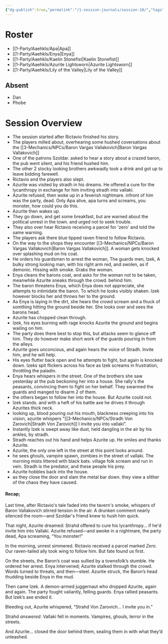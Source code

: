 ```yaml
---
{"dg-publish":true,"permalink":"/1-session-journals/session-10/","tags":["journal"]}
---
```



# Roster 
- [[1-Party/Aaehkls/Apa\|Apa]]
- [[1-Party/Aaehkls/Enya\|Enya]]
- [[1-Party/Aaehkls/Kaelin Stonefist\|Kaelin Stonefist]]
- [[1-Party/Aaehkls/Azurite Lightsworn\|Azurite Lightsworn]]
- [[1-Party/Aaehkls/Lily of the Valley\|Lily of the Valley]]


## Absent
- Dan 
- Phobe 

# Session Overview
- The session started after Rictavio finished his story. 
- The players milled about, overhearing some hushed coversations about the [[3-Mechanics/NPCs/Baron Vargas Vallakovich\|Baron Vargas Vallakovich]] 
- One of the patrons Szoldar. asked to hear a story about a crazed baron, the pub went silent, and his friend hushed him. 
- The other 2 stocky looking brothers awkwadly took a drink and got up to leave bidding farewell. 
- Rictavio and the players also slept. 
- Azurite was visited by stradh in his dreams. He offered a cure for the lycanthropy in exchange for him inviting stradh into vallaki. 
- Azurite refused, then woke up in a feverish nightmare. infront of him was the party, dead. Only Apa alive, apa turns and screams, you monster, how could you do this. 
- Azurite then wakes up. 
- They go down, and get some breakfast, but are warned about the political unrest in the town. and urged not to seek trouble.
- They also over hear Rictavio receiving a parcel for 'zero' and told the same warning. 
- The players ask there blue tipped raven friend to follow Rictavio. 
- On the way to the shops they encounter [[3-Mechanics/NPCs/Baron Vargas Vallakovich\|Baron Vargas Vallakovich]]. A woman gets knocked over splashing mud on his coat. 
- He orders his guardsmen to arrest the woman, The guards men, Izek, A bulky strong looking man, with his right arm red, and swolen, as if demonic. Hissing with smoke. Grabs the woman. 
- Enya cleans the barons coat, and asks for the woman not to be taken, meanwhile Azurite sneaks through the crowd. behind him. 
- The baron threatens Enya, which Enya does not appreciate, she attempts to intimidate the baron. To which he looks visibly shaken. Izek however blocks her and throws her to the ground. 
- As Enya is laying in the dirt, she hears the crowd scream and a thuck of somthing hitting the ground beside her. She looks over and sees the barons head. 
- Azurite has chopped clean through. 
- Izek, his eyes burning with rage knocks Azurite the ground and begins wailing on him. 
- The party does there best to stop this, but attacks seem to glance off him. They do however make short work of the guards pouring in from the alleys. 
- Azurite goes unconcious, and again hears the voice of Stradh. Invite him, and he will help. 
- His eyes flutter back open and he attempts to fight, but again is knocked down. Izeks spit flickers across his face as Izek screams in frustration, throttling the paladin. 
- Enya hears whispers in the street. One of the brothers she saw yesterday at the pub beckoning her into a house. She rally's the peasants, convincing them to fight on her behalf. They swarmed the guards and manged to disarm 2 of them. 
- the others began to follow her into the house. But Azurite could not. 
- Izek stands. and with a heft of his battle axe he drives it through Azurites thick neck. 
- looking up, blood pouring out his mouth, blackness creeping into his vision, azurite whispers "[[3-Mechanics/NPCs/Stradh Von Zarovich\|Stradh Von Zarovich]] I invite you into vallaki".
- Instantly Izek is swept away like dust, held dangling in the air by his ankles, by stradh. 
- Stradh reaches out his hand and helps Azurite up. He smiles and thanks Azurite.
- Azurite, the only one left in the street at this point looks around. 
- he sees ghouls, vampire spawn, zombies in the street of vallaki. The morning mists littered with black bats. village folk scream and run in vein. Stradh is the predator, and these people his prey. 
- Azurite hobbles back into the house. 
- as they close the door and slam the metal bar down. they view a slither of the chaos they have caused. 


#### Recap; 
Last time, after Rictavio's tale faded into the tavern's smoke, whispers of Baron Vallakovich stirred tension in the air. A drunken comment nearly silenced the room—and Szoldar's friend knew to hush him quick.

That night, Azurite dreamed: Strahd offered to cure his lycanthropy... if he'd invite him into Vallaki. Azurite refused—and awoke in a nightmare, the party dead, Apa screaming, “You monster!”

In the morning, unrest simmered. Rictavio received a parcel marked _Zero_. Our raven-tailed ally took wing to follow him. But fate found us first.

On the streets, the Baron’s coat was sullied by a townsfolk’s stumble. He ordered her arrest. Enya intervened; Azurite stalked through the crowd. Words turned to threats, and then—steel. Azurite struck, the Baron’s head thudding beside Enya in the mud.

Then came Izek. A demon-armed juggernaut who dropped Azurite, again and again. The party fought valiantly, felling guards. Enya rallied peasants. But Izek’s axe ended it.

Bleeding out, Azurite whispered, “Strahd Von Zarovich… I invite you in.”

Strahd _answered_. Vallaki fell in moments. Vampires, ghouls, terror in the streets.

And Azurite... closed the door behind them, sealing them in with what they’d unleashed.